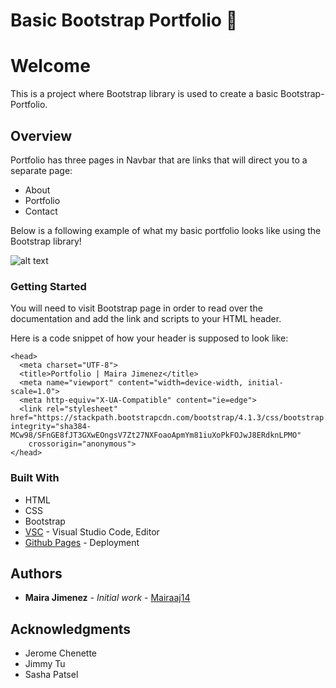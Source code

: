 # Basic Bootstrap Portfolio 👢
# Welcome
This is a project where Bootstrap library is used to create a basic Bootstrap-Portfolio.
## Overview
Portfolio has three pages in Navbar that are links that will direct you to a separate page:
* About
* Portfolio
* Contact

Below is a following example of what my basic portfolio looks like using the Bootstrap library!

![alt text](assets/images/Bootstrap.gif)

### Getting Started
You will need to visit Bootstrap page in order to read over the documentation and add the link and scripts to your HTML header.

Here is a code snippet of how your header is supposed to look like:

``` 
<head>
  <meta charset="UTF-8">
  <title>Portfolio | Maira Jimenez</title>
  <meta name="viewport" content="width=device-width, initial-scale=1.0">
  <meta http-equiv="X-UA-Compatible" content="ie=edge">
  <link rel="stylesheet" href="https://stackpath.bootstrapcdn.com/bootstrap/4.1.3/css/bootstrap.min.css" integrity="sha384-MCw98/SFnGE8fJT3GXwEOngsV7Zt27NXFoaoApmYm81iuXoPkFOJwJ8ERdknLPMO"
    crossorigin="anonymous">
</head>

```

### Built With
* HTML
* CSS
* Bootstrap
* [VSC](https) - Visual Studio Code, Editor
* [Github Pages](https) - Deployment

## Authors

* **Maira Jimenez** - *Initial work* - [Mairaaj14](https://github.com/Mairaaj14)

## Acknowledgments
* Jerome Chenette
* Jimmy Tu
* Sasha Patsel


